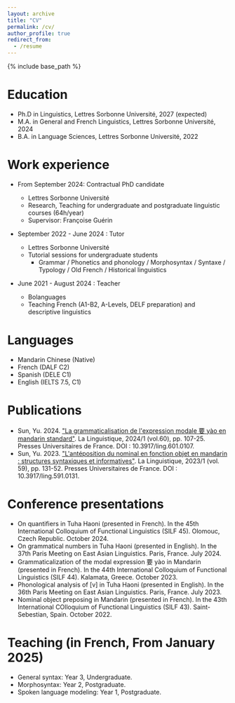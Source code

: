 ```yaml
---
layout: archive
title: "CV"
permalink: /cv/
author_profile: true
redirect_from:
  - /resume
---
```


{% include base_path %}

Education
======
* Ph.D in Linguistics, Lettres Sorbonne Université, 2027 (expected)
* M.A. in General and French Linguistics, Lettres Sorbonne Université, 2024
* B.A. in Language Sciences, Lettres Sorbonne Université, 2022

Work experience
======
* From September 2024: Contractual PhD candidate
  * Lettres Sorbonne Université
  * Research, Teaching for undergraduate and postgraduate linguistic courses (64h/year)
  * Supervisor: Françoise Guérin

* September 2022 - June 2024 : Tutor
  * Lettres Sorbonne Université
  * Tutorial sessions for undergraduate students
    * Grammar / Phonetics and phonology / Morphosyntax / Syntaxe / Typology / Old French / Historical linguistics

* June 2021 - August 2024 : Teacher
  * Bolanguages
  * Teaching French (A1-B2, A-Levels, DELF preparation) and descriptive linguistics
  
Languages
======
* Mandarin Chinese (Native)
* French (DALF C2)
* Spanish (DELE C1)
* English (IELTS 7.5, C1)

Publications
======
* Sun, Yu. 2024. ["La grammaticalisation de l'expression modale 要 yào en mandarin standard"](https://shs.cairn.info/article/LING_601_0107?tab=resume). La Linguistique, 2024/1 (vol.60), pp. 107-25. Presses Universitaires de France. DOI : 10.3917/ling.601.0107.
* Sun, Yu. 2023. ["L'antéposition du nominal en fonction objet en mandarin : structures syntaxiques et informatives"](https://shs.cairn.info/revue-la-linguistique-2023-1-page-131?lang=fr). La Linguistique, 2023/1 (vol. 59), pp. 131-52. Presses Universitaires de France. DOI : 10.3917/ling.591.0131.
  
Conference presentations
======
* On quantifiers in Tuha Haoni (presented in French). In the 45th International Colloquium of Functional Linguistics (SILF 45). Olomouc, Czech Republic. October 2024.
* On grammatical numbers in Tuha Haoni (presented in English). In the 37th Paris Meeting on East Asian Linguistics. Paris, France. July 2024.
* Grammaticalization of the modal expression 要 yào in Mandarin (presented in French). In the 44th International Colloquium of Functional Linguistics (SILF 44). Kalamata, Greece. October 2023.
* Phonological analysis of [v] in Tuha Haoni (presented in English). In the 36th Paris Meeting on East Asian Linguistics. Paris, France. July 2023.
* Nominal object preposing in Mandarin (presented in French). In the 43th International COlloquium of Functional Linguistics (SILF 43). Saint-Sebestian, Spain. October 2022.
  
Teaching (in French, From January 2025)
======
* General syntax: Year 3, Undergraduate.
* Morphosyntax: Year 2, Postgraduate.
* Spoken language modeling: Year 1, Postgraduate.
